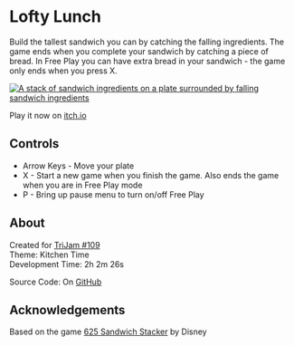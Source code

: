 # Lofty Lunch
Build the tallest sandwich you can by catching the falling ingredients. The game ends when you complete your sandwich by catching a piece of bread.
In Free Play you can have extra bread in your sandwich - the game only ends when you press X.

[![A stack of sandwich ingredients on a plate surrounded by falling sandwich ingredients](screenshots/cover.png)](https://caterpillargames.itch.io/lofty-lunch)

Play it now on [itch.io](https://caterpillargames.itch.io/lofty-lunch)

## Controls
* Arrow Keys - Move your plate
* X - Start a new game when you finish the game. Also ends the game when you are in Free Play mode
* P - Bring up pause menu to turn on/off Free Play




## About
<!--BEGIN TRIJAM-->
Created for [TriJam #109](https://itch.io/jam/trijam-109/entries)  
Theme: Kitchen Time  
Development Time: 2h 2m 26s  
<!--END TRIJAM-->

Source Code: On [GitHub](https://github.com/CaterpillarGames/pico8-games/tree/master/carts/lofty-lunch)

## Acknowledgements
Based on the game [625 Sandwich Stacker](http://www.disney--games.com/625_sandwich_stacker_32.html) by Disney

